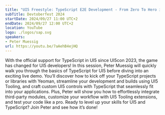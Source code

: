 ```yaml
---
title: "UI5 Freestyle: TypeScript E2E Development - From Zero To Hero in 1hr!"
subTitle: Devtoberfest 2024
startDate: 2024/09/27 11:00 UTC+2
endDate: 2024/09/27 12:00 UTC+2
location: YouTube
logo: ./logos/sap.svg
speakers:
- Peter Muessig
url: https://youtu.be/7aAehB4ejHQ
---
```

With the official support for TypeScript in UI5 since UI5con 2023, the game has changed for UI5 developers! 
In this session, Peter Muessig will quickly walk you through the basics of TypeScript for UI5 before diving into an exciting live demo. 
You’ll discover how to kick off your TypeScript projects or libraries with Yeoman, streamline your development and builds using UI5 Tooling, 
and craft custom UI5 controls with TypeScript that seamlessly fit into your applications. Plus, Peter will show you how to effortlessly integrate third-party modules, 
customize your workflow with UI5 Tooling extensions, and test your code like a pro. Ready to level up your skills for UI5 and TypeScript? Join Peter and see how it’s done!

